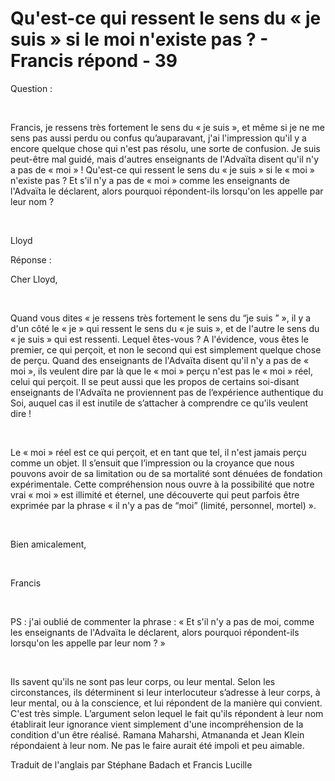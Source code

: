 # Qu'est-ce qui ressent le sens du « je suis » si le moi n'existe pas ? - Francis répond - 39



Question :  

&nbsp;  

Francis, je ressens tr&egrave;s fortement le sens du &laquo; je suis &raquo;, et m&ecirc;me si je ne me sens pas aussi perdu ou confus qu&rsquo;auparavant, j'ai l'impression qu'il y a encore quelque chose qui n'est pas r&eacute;solu, une sorte de confusion. Je suis peut-&ecirc;tre mal guid&eacute;, mais d'autres enseignants de l'Adva&iuml;ta disent qu'il n'y a pas de &laquo; moi &raquo; ! Qu'est-ce qui ressent le sens du &laquo; je suis &raquo; si le &laquo; moi &raquo; n'existe pas ? Et s'il n'y a pas de &laquo; moi &raquo; comme les enseignants de l'Adva&iuml;ta le d&eacute;clarent, alors pourquoi r&eacute;pondent-ils lorsqu'on les appelle par leur nom ?  

&nbsp;  

Lloyd  







  

R&eacute;ponse :  







  

Cher Lloyd,  

&nbsp;  

Quand vous dites &laquo; je ressens tr&egrave;s fortement le sens du &ldquo;je suis &rdquo; &raquo;, il y a d'un c&ocirc;t&eacute; le &laquo; je &raquo; qui ressent le sens du &laquo; je suis &raquo;, et de l'autre le sens du &laquo; je suis &raquo; qui est ressenti. Lequel &ecirc;tes-vous ? A l'&eacute;vidence, vous &ecirc;tes le premier, ce qui per&ccedil;oit, et non le second qui est simplement quelque chose de per&ccedil;u. Quand des enseignants de l'Adva&iuml;ta disent qu'il n'y a pas de &laquo; moi &raquo;, ils veulent dire par l&agrave; que le &laquo; moi &raquo; per&ccedil;u n'est pas le &laquo; moi &raquo; r&eacute;el, celui qui per&ccedil;oit. Il se peut aussi que les propos de certains soi-disant enseignants de l'Adva&iuml;ta ne proviennent pas de l&rsquo;exp&eacute;rience authentique du Soi, auquel cas il est inutile de s&rsquo;attacher &agrave; comprendre ce qu'ils veulent dire !  

&nbsp;  

Le &laquo; moi &raquo; r&eacute;el est ce qui per&ccedil;oit, et en tant que tel, il n'est jamais per&ccedil;u comme un objet. Il s&rsquo;ensuit que l&rsquo;impression ou la croyance que nous pouvons avoir de sa limitation ou de sa mortalit&eacute; sont d&eacute;nu&eacute;es de fondation exp&eacute;rimentale. Cette compr&eacute;hension nous ouvre &agrave; la possibilit&eacute; que notre vrai &laquo; moi &raquo; est illimit&eacute; et &eacute;ternel, une d&eacute;couverte qui peut parfois &ecirc;tre exprim&eacute;e par la phrase &laquo; il n'y a pas de &ldquo;moi&rdquo; (limit&eacute;, personnel, mortel) &raquo;.  

&nbsp;  

Bien amicalement,  

&nbsp;  

Francis  

&nbsp;  

PS : j'ai oubli&eacute; de commenter la phrase : &laquo; Et s'il n'y a pas de moi, comme les enseignants de l'Adva&iuml;ta le d&eacute;clarent, alors pourquoi r&eacute;pondent-ils lorsqu'on les appelle par leur nom ? &raquo;  

&nbsp;  

Ils savent qu'ils ne sont pas leur corps, ou leur mental. Selon les circonstances, ils d&eacute;terminent si leur interlocuteur s&rsquo;adresse &agrave; leur corps, &agrave; leur mental, ou &agrave; la conscience, et lui r&eacute;pondent de la mani&egrave;re qui convient. C'est tr&egrave;s simple. L&rsquo;argument selon lequel le fait qu'ils r&eacute;pondent &agrave; leur nom &eacute;tablirait leur ignorance vient simplement d'une incompr&eacute;hension de la condition d'un &ecirc;tre r&eacute;alis&eacute;. Ramana Maharshi, Atmananda et Jean Klein r&eacute;pondaient &agrave; leur nom. Ne pas le faire aurait &eacute;t&eacute; impoli et peu aimable.  







  

Traduit de l'anglais par St&eacute;phane Badach et Francis Lucille  








